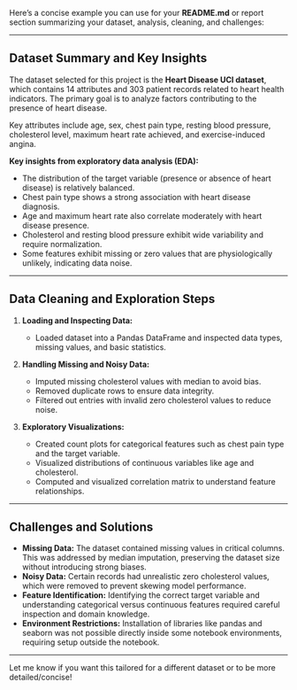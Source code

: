 Here’s a concise example you can use for your **README.md** or report section summarizing your dataset, analysis, cleaning, and challenges:

---

## Dataset Summary and Key Insights

The dataset selected for this project is the **Heart Disease UCI dataset**, which contains 14 attributes and 303 patient records related to heart health indicators. The primary goal is to analyze factors contributing to the presence of heart disease.

Key attributes include age, sex, chest pain type, resting blood pressure, cholesterol level, maximum heart rate achieved, and exercise-induced angina.

**Key insights from exploratory data analysis (EDA):**

* The distribution of the target variable (presence or absence of heart disease) is relatively balanced.
* Chest pain type shows a strong association with heart disease diagnosis.
* Age and maximum heart rate also correlate moderately with heart disease presence.
* Cholesterol and resting blood pressure exhibit wide variability and require normalization.
* Some features exhibit missing or zero values that are physiologically unlikely, indicating data noise.

---

## Data Cleaning and Exploration Steps

1. **Loading and Inspecting Data:**

   * Loaded dataset into a Pandas DataFrame and inspected data types, missing values, and basic statistics.

2. **Handling Missing and Noisy Data:**

   * Imputed missing cholesterol values with median to avoid bias.
   * Removed duplicate rows to ensure data integrity.
   * Filtered out entries with invalid zero cholesterol values to reduce noise.

3. **Exploratory Visualizations:**

   * Created count plots for categorical features such as chest pain type and the target variable.
   * Visualized distributions of continuous variables like age and cholesterol.
   * Computed and visualized correlation matrix to understand feature relationships.

---

## Challenges and Solutions

* **Missing Data:** The dataset contained missing values in critical columns. This was addressed by median imputation, preserving the dataset size without introducing strong biases.
* **Noisy Data:** Certain records had unrealistic zero cholesterol values, which were removed to prevent skewing model performance.
* **Feature Identification:** Identifying the correct target variable and understanding categorical versus continuous features required careful inspection and domain knowledge.
* **Environment Restrictions:** Installation of libraries like pandas and seaborn was not possible directly inside some notebook environments, requiring setup outside the notebook.

---

Let me know if you want this tailored for a different dataset or to be more detailed/concise!
